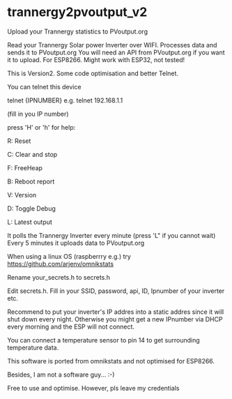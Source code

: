 # trannergy2pvoutput_v2
Upload your Trannergy statistics to PVoutput.org

Read your Trannergy Solar power Inverter over WIFI. Processes data and sends it to PVoutput.org You will need an API from PVoutput.org if you want it to upload.
For ESP8266. Might work with ESP32, not tested!

This is Version2. Some code optimisation and better Telnet.

You can telnet this device

telnet {IPNUMBER}
e.g. telnet 192.168.1.1

(fill in you IP number)

press 'H' or 'h' for help:

R: Reset

C: Clear and stop

F: FreeHeap

B: Reboot report

V: Version

D: Toggle Debug

L: Latest output


It polls the Trannergy Inverter every minute (press 'L" if you cannot wait)
Every 5 minutes it uploads data to PVoutput.org

When using a linux OS (raspberrry e.g.) try https://github.com/arjenv/omnikstats

Rename your_secrets.h to secrets.h

Edit secrets.h. Fill in your SSID, password, api, ID, Ipnumber of your inverter etc.

Recommend to put your inverter's IP addres into a static addres since it will shut down every night. Otherwise you might get a new IPnumber via DHCP every morning and the ESP will not connect.

You can connect a temperature sensor to pin 14 to get surrounding temperature data.

This software is ported from omnikstats and not optimised for ESP8266.

Besides, I am not a software guy... :-)

Free to use and optimise. However, pls leave my credentials
